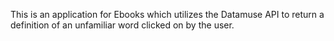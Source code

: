 This is an application for Ebooks which utilizes the Datamuse API to return a definition of an unfamiliar word clicked on by the user.
